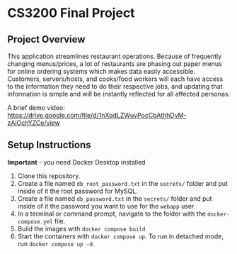 # CS3200 Final Project

## Project Overview
This application streamlines restaurant operations. Because of frequently changing menus/prices, a lot of restaurants are phasing out paper menus for online ordering systems which makes data easily accessible. Customers, servers/hosts, and cooks/food workers will each have access to the information they need to do their respective jobs, and updating that information is simple and will be instantly reflected for all affected personas.

A brief demo video: https://drive.google.com/file/d/1nXqdLZWuyPocCbAthhDyM-zAiOchYZCe/view

## Setup Instructions
**Important** - you need Docker Desktop installed

1. Clone this repository.  
1. Create a file named `db_root_password.txt` in the `secrets/` folder and put inside of it the root password for MySQL. 
1. Create a file named `db_password.txt` in the `secrets/` folder and put inside of it the password you want to use for the `webapp` user. 
1. In a terminal or command prompt, navigate to the folder with the `docker-compose.yml` file.  
1. Build the images with `docker compose build`
1. Start the containers with `docker compose up`.  To run in detached mode, run `docker compose up -d`. 
